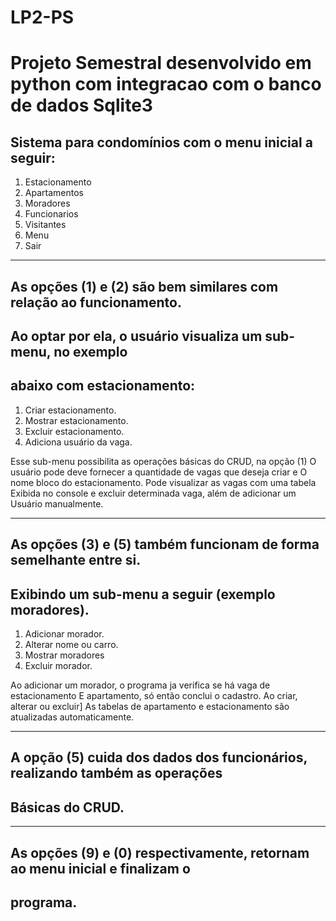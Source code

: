 # LP2-PS
# Projeto Semestral desenvolvido em python com integracao com o banco de dados Sqlite3
## Sistema para condomínios com o menu inicial a seguir:
1. Estacionamento
2. Apartamentos
3. Moradores
4. Funcionarios
5. Visitantes
9. Menu
0. Sair
************************************************************************
## As opções (1) e (2) são bem similares com relação ao funcionamento.
## Ao optar por ela, o usuário visualiza um sub-menu, no exemplo 
## abaixo com estacionamento:
1. Criar estacionamento.
2. Mostrar estacionamento.
3. Excluir estacionamento.
4. Adiciona usuário da vaga.

Esse sub-menu possibilita as operações básicas do CRUD, na opção (1)
O usuário pode deve fornecer a quantidade de vagas que deseja criar e
O nome bloco do estacionamento. Pode visualizar as vagas com uma tabela 
Exibida no console e excluir determinada vaga, além de adicionar um 
Usuário manualmente.
************************************************************************
## As opções (3) e (5) também funcionam de forma semelhante entre si.
## Exibindo um sub-menu a seguir (exemplo moradores).
1. Adicionar morador.
2. Alterar nome ou carro.
3. Mostrar moradores
4. Excluir morador.

Ao adicionar um morador, o programa ja verifica se há vaga de estacionamento
E apartamento, só então conclui o cadastro. Ao criar, alterar ou excluir]
As tabelas de apartamento e estacionamento são atualizadas automaticamente.
**************************************************************************
## A opção (5) cuida dos dados dos funcionários, realizando também as operações 
## Básicas do CRUD.
**************************************************************************
## As opções (9) e (0) respectivamente, retornam ao menu inicial e finalizam o 
## programa.
